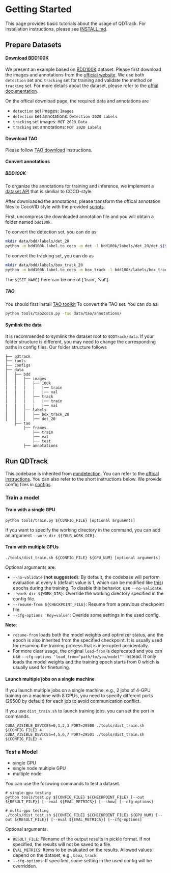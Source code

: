 # Getting Started
This page provides basic tutorials about the usage of QDTrack. For installation instructions, please see [INSTALL.md](INSTALL.md).

## Prepare Datasets

#### Download BDD100K
We present an example based on [BDD100K](https://bdd100k.com/) dataset. Please first download the images and annotations from the [official website](https://bdd-data.berkeley.edu/). We use both `detection` set and `tracking` set for training and validate the method on `tracking` set.
For more details about the dataset, please refer to the [offial documentation](https://doc.bdd100k.com/download.html).

On the offical download page, the required data and annotations are

- `detection` set images: `Images` 
- `detection` set annotations: `Detection 2020 Labels`
- `tracking` set images: `MOT 2020 Data`
- `tracking` set annotations: `MOT 2020 Labels`

#### Download TAO
Please follow [TAO download](https://github.com/TAO-Dataset/tao/blob/master/docs/download.md) instructions. 


#### Convert annotations

##### BDD100K
To organize the annotations for training and inference, we implement a [dataset API](../qdtrack/datasets/parsers/coco_video_parser.py) that is similiar to COCO-style.

After downloaded the annotations, please transform the offical annotation files to CocoVID style with the provided [scripts](../tools/convert_datasets).

First, uncompress the downloaded annotation file and you will obtain a folder named `bdd100k`.

To convert the detection set, you can do as 
```bash
mkdir data/bdd/labels/det_20
python -m bdd100k.label.to_coco -m det -l bdd100k/labels/det_20/det_${SET_NAME}.json -o data/bdd/labels/det_20/det_${SET_NAME}_cocofmt.json
```

To convert the tracking set, you can do as 
```bash
mkdir data/bdd/labels/box_track_20
python -m bdd100k.label.to_coco -m box_track -l bdd100k/labels/box_track_20/${SET_NAME} -o data/bdd/labels/box_track_20/box_track_${SET_NAME}_cocofmt.json
```

The `${SET_NAME}` here can be one of ['train', 'val'].

##### TAO
You should first install [TAO toolkit](https://github.com/TAO-Dataset/tao)
To convert the TAO set. You can do as:
```bash
python tools/tao2coco.py -tao data/tao/annotations/ 
```

#### Symlink the data

It is recommended to symlink the dataset root to `$QDTrack/data`.
If your folder structure is different, you may need to change the corresponding paths in config files.
Our folder structure follows

```
├── qdtrack
├── tools
├── configs
├── data
│   ├── bdd
│   │   ├── images 
│   │   │   ├── 100k 
|   |   |   |   |── train
|   |   |   |   |── val
│   │   │   ├── track 
|   |   |   |   |── train
|   |   |   |   |── val
│   │   ├── labels 
│   │   │   ├── box_track_20
│   │   │   ├── det_20
    ├── tao
        ├── frames
            ├── train
            ├── val
            ├── test
        ├── annotations

```

## Run QDTrack
This codebase is inherited from [mmdetection](https://github.com/open-mmlab/mmdetection).
You can refer to the [offical instructions](https://github.com/open-mmlab/mmdetection/blob/master/docs/getting_started.md).
You can also refer to the short instructions below. 
We provide config files in [configs](../configs).

### Train a model


#### Train with a single GPU

```shell
python tools/train.py ${CONFIG_FILE} [optional arguments]
```

If you want to specify the working directory in the command, you can add an argument `--work-dir ${YOUR_WORK_DIR}`.

#### Train with multiple GPUs

```shell
./tools/dist_train.sh ${CONFIG_FILE} ${GPU_NUM} [optional arguments]
```

Optional arguments are:

- `--no-validate` (**not suggested**): By default, the codebase will perform evaluation at every k (default value is 1, which can be modified like [this](https://github.com/open-mmlab/mmdetection/blob/master/configs/mask_rcnn/mask_rcnn_r50_fpn_1x_coco.py#L174)) epochs during the training. To disable this behavior, use `--no-validate`.
- `--work-dir ${WORK_DIR}`: Override the working directory specified in the config file.
- `--resume-from ${CHECKPOINT_FILE}`: Resume from a previous checkpoint file.
- `--cfg-options 'Key=value'`: Overide some settings in the used config.

**Note**:

- `resume-from` loads both the model weights and optimizer status, and the epoch is also inherited from the specified checkpoint. It is usually used for resuming the training process that is interrupted accidentally.
- For more clear usage, the original `load-from` is deprecated and you can use `--cfg-options 'load_from="path/to/you/model"'` instead. It only loads the model weights and the training epoch starts from 0 which is usually used for finetuning.


#### Launch multiple jobs on a single machine

If you launch multiple jobs on a single machine, e.g., 2 jobs of 4-GPU training on a machine with 8 GPUs,
you need to specify different ports (29500 by default) for each job to avoid communication conflict.

If you use `dist_train.sh` to launch training jobs, you can set the port in commands.

```shell
CUDA_VISIBLE_DEVICES=0,1,2,3 PORT=29500 ./tools/dist_train.sh ${CONFIG_FILE} 4
CUDA_VISIBLE_DEVICES=4,5,6,7 PORT=29501 ./tools/dist_train.sh ${CONFIG_FILE} 4
```

### Test a Model

- single GPU
- single node multiple GPU
- multiple node

You can use the following commands to test a dataset.

```shell
# single-gpu testing
python tools/test.py ${CONFIG_FILE} ${CHECKPOINT_FILE} [--out ${RESULT_FILE}] [--eval ${EVAL_METRICS}] [--show] [--cfg-options]

# multi-gpu testing
./tools/dist_test.sh ${CONFIG_FILE} ${CHECKPOINT_FILE} ${GPU_NUM} [--out ${RESULT_FILE}] [--eval ${EVAL_METRICS}] [--cfg-options]
```

Optional arguments:
- `RESULT_FILE`: Filename of the output results in pickle format. If not specified, the results will not be saved to a file.
- `EVAL_METRICS`: Items to be evaluated on the results. Allowed values depend on the dataset, e.g., `bbox`, `track`.
- `--cfg-options`: If specified, some setting in the used config will be overridden.